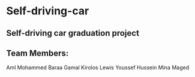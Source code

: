 # Self-driving-car
## Self-driving car graduation project
## Team Members:
Aml Mohammed
Baraa Gamal
Kirolos Lewis
Youssef Hussein
Mina Maged
